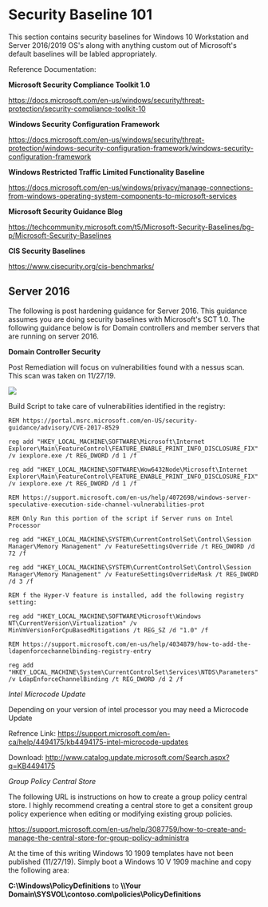 # Security Baseline 101

This section contains security baselines for Windows 10 Workstation and Server 2016/2019 OS's along with anything custom out of Microsoft's default baselines will be labled appropriately.

Reference Documentation:

**Microsoft Security Compliance Toolkit 1.0**

https://docs.microsoft.com/en-us/windows/security/threat-protection/security-compliance-toolkit-10

**Windows Security Configuration Framework**

https://docs.microsoft.com/en-us/windows/security/threat-protection/windows-security-configuration-framework/windows-security-configuration-framework

**Windows Restricted Traffic Limited Functionality Baseline**

https://docs.microsoft.com/en-us/windows/privacy/manage-connections-from-windows-operating-system-components-to-microsoft-services

**Microsoft Security Guidance Blog**

https://techcommunity.microsoft.com/t5/Microsoft-Security-Baselines/bg-p/Microsoft-Security-Baselines

**CIS Security Baselines**

https://www.cisecurity.org/cis-benchmarks/

## Server 2016

The following is post hardening guidance for Server 2016. This guidance assumes you are doing security baselines with Microsoft's SCT 1.0. The following guidance below is for Domain controllers and member servers that are running on server 2016.

**Domain Controller Security**

Post Remediation will focus on vulnerabilities found with a nessus scan. This scan was taken on 11/27/19.

![](https://github.com/rootsecdev/Microsoft-Blue-Forest/blob/master/Security%20Baselines/Screenshots/Server2016-1.PNG)

Build Script to take care of vulnerabilities identified in the registry:

```
REM https://portal.msrc.microsoft.com/en-US/security-guidance/advisory/CVE-2017-8529

reg add "HKEY_LOCAL_MACHINE\SOFTWARE\Microsoft\Internet Explorer\Main\FeatureControl\FEATURE_ENABLE_PRINT_INFO_DISCLOSURE_FIX" /v iexplore.exe /t REG_DWORD /d 1 /f

reg add "HKEY_LOCAL_MACHINE\SOFTWARE\Wow6432Node\Microsoft\Internet Explorer\Main\FeatureControl\FEATURE_ENABLE_PRINT_INFO_DISCLOSURE_FIX" /v iexplore.exe /t REG_DWORD /d 1 /f

REM https://support.microsoft.com/en-us/help/4072698/windows-server-speculative-execution-side-channel-vulnerabilities-prot

REM Only Run this portion of the script if Server runs on Intel Processor

reg add "HKEY_LOCAL_MACHINE\SYSTEM\CurrentControlSet\Control\Session Manager\Memory Management" /v FeatureSettingsOverride /t REG_DWORD /d 72 /f

reg add "HKEY_LOCAL_MACHINE\SYSTEM\CurrentControlSet\Control\Session Manager\Memory Management" /v FeatureSettingsOverrideMask /t REG_DWORD /d 3 /f

REM f the Hyper-V feature is installed, add the following registry setting:

reg add "HKEY_LOCAL_MACHINE\SOFTWARE\Microsoft\Windows NT\CurrentVersion\Virtualization" /v MinVmVersionForCpuBasedMitigations /t REG_SZ /d "1.0" /f

REM https://support.microsoft.com/en-us/help/4034879/how-to-add-the-ldapenforcechannelbinding-registry-entry

reg add "HKEY_LOCAL_MACHINE\System\CurrentControlSet\Services\NTDS\Parameters" /v LdapEnforceChannelBinding /t REG_DWORD /d 2 /f

```
*Intel Microcode Update*

Depending on your version of intel processor you may need a Microcode Update

Refrence Link: https://support.microsoft.com/en-ca/help/4494175/kb4494175-intel-microcode-updates

Download: http://www.catalog.update.microsoft.com/Search.aspx?q=KB4494175

*Group Policy Central Store*

The following URL is instructions on how to create a group policy central store. I highly recommend creating a central store to get a consitent group policy experience when editing or modifying existing group policies. 

https://support.microsoft.com/en-us/help/3087759/how-to-create-and-manage-the-central-store-for-group-policy-administra

At the time of this writing Windows 10 1909 templates have not been published (11/27/19). Simply boot a Windows 10 V 1909 machine and copy the following area:

**C:\Windows\PolicyDefinitions** to **\\\Your Domain\SYSVOL\contoso.com\policies\PolicyDefinitions**
